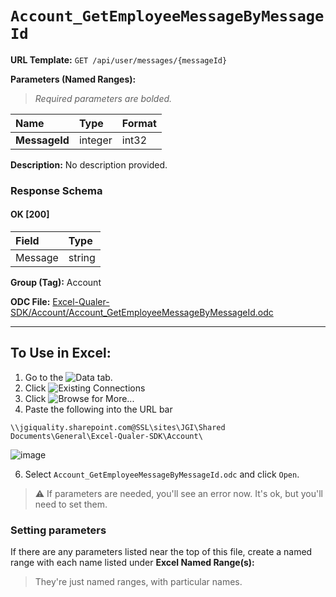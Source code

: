 # `Account_GetEmployeeMessageByMessageId`
> 
    
**URL Template:**
`GET /api/user/messages/{messageId}`

**Parameters (Named Ranges):**

> *Required parameters are bolded.*

| Name          | Type    | Format   |
|:--------------|:--------|:---------|
| **MessageId** | integer | int32    |

**Description:**
No description provided.

### Response Schema

#### OK [200]

| Field   | Type   |
|:--------|:-------|
| Message | string |

**Group (Tag):**
Account

**ODC File:**
[Excel-Qualer-SDK/Account/Account_GetEmployeeMessageByMessageId.odc](https://github.com/Johnson-Gage-Inspection-Inc/qualer-sdk-odc/blob/main/Excel-Qualer-SDK/Account/Account_GetEmployeeMessageByMessageId.odc)

---

To Use in Excel:
---

1. Go to the ![`Data`](https://github.com/user-attachments/assets/da437a70-57b3-4c5b-bb01-4910ece19ed1)
 tab.
3. Click ![Existing Connections](https://github.com/user-attachments/assets/a2f1ed67-b2e0-4c23-ac90-68c870e60289)
4. Click ![`Browse for More...`](https://github.com/user-attachments/assets/8e698494-6865-41e7-b6fa-043aea81809a)
5. Paste the following into the URL bar
```
\\jgiquality.sharepoint.com@SSL\sites\JGI\Shared Documents\General\Excel-Qualer-SDK\Account\
```

![image](https://github.com/user-attachments/assets/1e1a8d87-0377-446d-aaf5-d78562991db3)

6. Select `Account_GetEmployeeMessageByMessageId.odc` and click `Open`.

> ⚠️ If parameters are needed, you'll see an error now. It's ok, but you'll need to set them.

### Setting parameters
If there are any parameters listed near the top of this file, create a named range with each name listed under **Excel Named Range(s):**
> They're just named ranges, with particular names.

